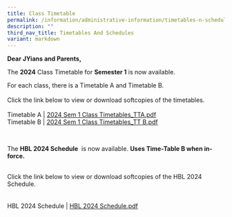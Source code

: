 ```yaml
---
title: Class Timetable
permalink: /information/administrative-information/timetables-n-schedules/class-timetable/
description: ""
third_nav_title: Timetables And Schedules
variant: markdown
---
```

<p><strong>Dear JYians and Parents,</strong></p>
<p>The&nbsp;<strong>2024</strong>&nbsp;Class Timetable for&nbsp;<strong>Semester 1</strong>&nbsp;is now available.</p>
<p>For each class, there is a Timetable A and Timetable B.<br><br>Click the link below to view or download softcopies of the timetables.<br><br>Timetable A | <a href="https://drive.google.com/file/d/1kObq9kZF1SrXNucZtpeCe1AkRjoj-4FH/view?usp=drive_link">2024 Sem 1 Class Timetables_TTA.pdf</a><br>Timetable B |&nbsp;<a href="https://drive.google.com/file/d/1JXR38tmW1Oh5xDtU7EwCjosTw_pOGjN-/view?usp=drive_link">2024 Sem 1 Class Timetables_TT B.pdf</a></p><br>




<p><strong></strong></p>
<p>The&nbsp;<strong>HBL 2024 Schedule</strong>&nbsp;<strong></strong>&nbsp;is now available.&nbsp;<strong>Uses Time-Table B when in-force.</strong></p><br>Click the link below to view or download softcopies of the HBL 2024 Schedule.<br><br><br>HBL 2024 Schedule | <a href="https://drive.google.com/file/d/1VkfDeAzOS1RVL9tdkKOfE0JWQRlDCyay/view?usp=drive_link">HBL 2024 Schedule.pdf</a><br><p></p>